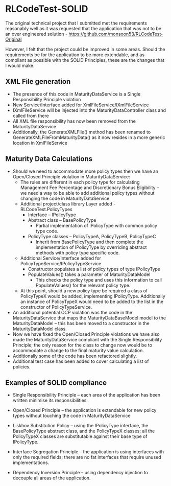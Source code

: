 # RLCodeTest-SOLID

The original technical project that I submitted met the requirements reasonably well as it was requested that the application that was not to be an over engineered solution - https://github.com/monsoon53/RLCodeTest-Original

However, I felt that the project could be improved in some areas. Should the requirements be for the application to be more extendable, and as compliant as possible with the SOLID Principles, these are the changes that I would make.

## XML File generation ##
* The presence of this code in MaturityDataService is a Single Responsibility Principle violation 
* New Service/Interface added for XmlFileService/IXmlFileService
* IXmlFileService will be injected into the MaturityDataController class and called from there
* All XML file responsibility has now been removed from the MaturityDataService
* Additionally, the GenerateXMLFile() method has been renamed to GenerateXMLFileFromMaturityData() as it now resides in a more generic location in XmlFileService

## Maturity Data Calculations ##
* Should we need to accommodate more policy types then we have an Open/Closed Principle violation in MaturityDataService:
  * The rules are different in each policy type for calculating Management Fee Percentage and Discretionary Bonus Eligibility – we need a way to be able to add additional policy types without changing the code in MaturityDataService
  * Additional project/class library Layer added - RLCodeTest.PolicyTypes
    * Interface – IPolicyType
    * Abstract class – BasePolicyType 
      * Partial implementation of IPolicyType with common policy type code.
    * PolicyType classes – PolicyTypeA, PolicyTypeB, PolicyTypeC 
      * Inherit from BasePolicyType and then complete the implementation of IPolicyType by overriding abstract methods with policy type specific code.
  * Additional Service/Interface added for PolicyTypeService/IPolicyTypeService
    * Constructor populates a list of policy types of type IPolicyType
    * PopulateValues() takes a parameter of MaturityDataModel
      * This checks the policy type and uses this information to call PopulateValues() for the relevant policy type.
  * At this point, should a new policy type be required a class of PolicyTypeX would be added, implementing IPolicyType. Additionally an instance of PolicyTypeX would need to be added to the list in the constructor of PolicyTypeService.
* An additional potential OCP violation was the code in the MaturityDataService that maps the MaturityDataBaseModel model to the MaturityDataModel – this has been moved to a constructor in the MaturityDataModel class.
* Now we have fixed the Open/Closed Principle violations we have also made the MaturityDataService compliant with the Single Responsibility Principle; the only reason for the class to change now would be to accommodate a change to the final maturity value calculation.
* Additionally some of the code has been refactored slightly.
* Additional test case has been added to cover calculating a list of policies.

## Examples of SOLID compliance ##

* Single Responsibility Principle – each area of the application has been written minimise its responsibilities.

* Open/Closed Principle – the application is extendable for new policy types without touching the code in MaturityDataService

* Liskhov Substitution Policy – using the IPolicyType interface, the BasePolicyType abstract class, and the PolicyTypeX classes; all the PolicyTypeX classes are substitutable against their base type of IPolicyType.

* Interface Segregation Principle – the application is using interfaces with only the required fields; there are no fat interfaces that require unused implementations.

* Dependency Inversion Principle – using dependency injection to decouple all areas of the application.
